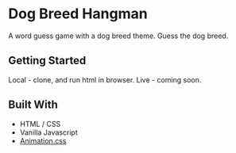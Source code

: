 # Dog Breed Hangman

A word guess game with a dog breed theme.  Guess the dog breed.

## Getting Started

Local - clone, and run html in browser.
Live - coming soon.

## Built With

* HTML / CSS
* Vanilla Javascript
* [Animation.css](https://daneden.github.io/animate.css)
